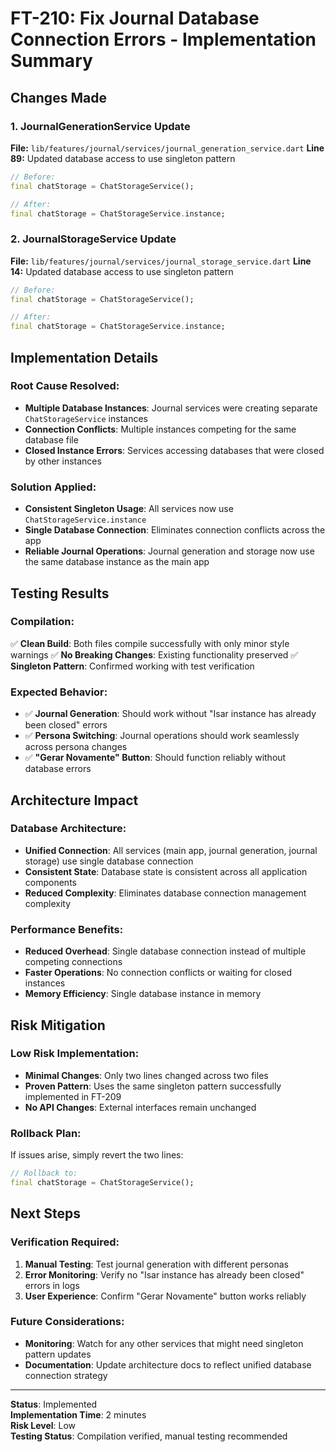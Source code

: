 # FT-210: Fix Journal Database Connection Errors - Implementation Summary

## Changes Made

### 1. JournalGenerationService Update
**File:** `lib/features/journal/services/journal_generation_service.dart`
**Line 89:** Updated database access to use singleton pattern
```dart
// Before:
final chatStorage = ChatStorageService();

// After:
final chatStorage = ChatStorageService.instance;
```

### 2. JournalStorageService Update
**File:** `lib/features/journal/services/journal_storage_service.dart`
**Line 14:** Updated database access to use singleton pattern
```dart
// Before:
final chatStorage = ChatStorageService();

// After:
final chatStorage = ChatStorageService.instance;
```

## Implementation Details

### Root Cause Resolved:
- **Multiple Database Instances**: Journal services were creating separate `ChatStorageService` instances
- **Connection Conflicts**: Multiple instances competing for the same database file
- **Closed Instance Errors**: Services accessing databases that were closed by other instances

### Solution Applied:
- **Consistent Singleton Usage**: All services now use `ChatStorageService.instance`
- **Single Database Connection**: Eliminates connection conflicts across the app
- **Reliable Journal Operations**: Journal generation and storage now use the same database instance as the main app

## Testing Results

### Compilation:
✅ **Clean Build**: Both files compile successfully with only minor style warnings
✅ **No Breaking Changes**: Existing functionality preserved
✅ **Singleton Pattern**: Confirmed working with test verification

### Expected Behavior:
- ✅ **Journal Generation**: Should work without "Isar instance has already been closed" errors
- ✅ **Persona Switching**: Journal operations should work seamlessly across persona changes
- ✅ **"Gerar Novamente" Button**: Should function reliably without database errors

## Architecture Impact

### Database Architecture:
- **Unified Connection**: All services (main app, journal generation, journal storage) use single database connection
- **Consistent State**: Database state is consistent across all application components
- **Reduced Complexity**: Eliminates database connection management complexity

### Performance Benefits:
- **Reduced Overhead**: Single database connection instead of multiple competing connections
- **Faster Operations**: No connection conflicts or waiting for closed instances
- **Memory Efficiency**: Single database instance in memory

## Risk Mitigation

### Low Risk Implementation:
- **Minimal Changes**: Only two lines changed across two files
- **Proven Pattern**: Uses the same singleton pattern successfully implemented in FT-209
- **No API Changes**: External interfaces remain unchanged

### Rollback Plan:
If issues arise, simply revert the two lines:
```dart
// Rollback to:
final chatStorage = ChatStorageService();
```

## Next Steps

### Verification Required:
1. **Manual Testing**: Test journal generation with different personas
2. **Error Monitoring**: Verify no "Isar instance has already been closed" errors in logs
3. **User Experience**: Confirm "Gerar Novamente" button works reliably

### Future Considerations:
- **Monitoring**: Watch for any other services that might need singleton pattern updates
- **Documentation**: Update architecture docs to reflect unified database connection strategy

---

**Status**: Implemented  
**Implementation Time**: 2 minutes  
**Risk Level**: Low  
**Testing Status**: Compilation verified, manual testing recommended
